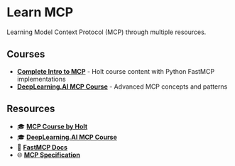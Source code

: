 # Learn MCP

Learning Model Context Protocol (MCP) through multiple resources.

## Courses

- **[Complete Intro to MCP](complete_intro_to_MCP/)** - Holt course content with Python FastMCP implementations
- **[DeepLearning.AI MCP Course](deeplearning_ai_short_course/)** - Advanced MCP concepts and patterns

## Resources

- 🎓 **[MCP Course by Holt](https://mcp.holt.courses)** 
- 🎓 **[DeepLearning.AI MCP Course](https://www.deeplearning.ai/short-courses/mcp-build-rich-context-ai-apps-with-anthropic/)**
- 📝 **[FastMCP Docs](https://gofastmcp.com)**
- 🌐 **[MCP Specification](https://modelcontextprotocol.io)**